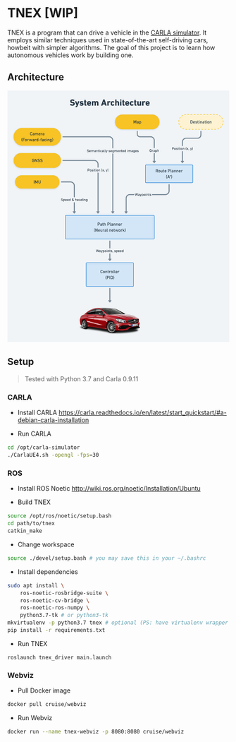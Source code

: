 # TNEX [WIP]
TNEX is a program that can drive a vehicle in the [CARLA simulator](https://carla.org). It employs similar techniques used in state-of-the-art self-driving cars, howbeit with simpler algorithms. The goal of this project is to learn how autonomous vehicles work by building one.

## Architecture
![](tnex_system_architecture.png)

## Setup
> Tested with Python 3.7 and Carla 0.9.11
### CARLA
- Install CARLA https://carla.readthedocs.io/en/latest/start_quickstart/#a-debian-carla-installation

- Run CARLA
```sh
cd /opt/carla-simulator
./CarlaUE4.sh -opengl -fps=30
```

### ROS
- Install ROS Noetic http://wiki.ros.org/noetic/Installation/Ubuntu

- Build TNEX
```sh
source /opt/ros/noetic/setup.bash
cd path/to/tnex
catkin_make
```

- Change workspace
```sh
source ./devel/setup.bash # you may save this in your ~/.bashrc
```

- Install dependencies
```sh
sudo apt install \
    ros-noetic-rosbridge-suite \
    ros-noetic-cv-bridge \
    ros-noetic-ros-numpy \
    python3.7-tk # or python3-tk
mkvirtualenv -p python3.7 tnex # optional (PS: have virtualenv wrapper installed)
pip install -r requirements.txt
```

- Run TNEX
```
roslaunch tnex_driver main.launch
```

### Webviz
- Pull Docker image
```sh
docker pull cruise/webviz
```

- Run Webviz
```sh
docker run --name tnex-webviz -p 8080:8080 cruise/webviz
```